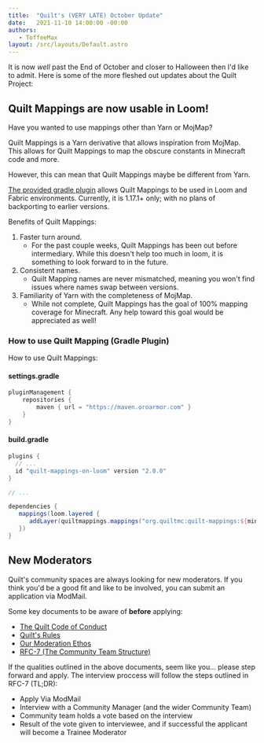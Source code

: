 ```yaml
---
title:  "Quilt's (VERY LATE) October Update"
date:   2021-11-10 14:00:00 -00:00
authors:
   - ToffeeMax
layout: /src/layouts/Default.astro
---
```


It is now _well_ past the End of October and closer to Halloween then I'd like to admit. Here is some of the more fleshed out updates about the Quilt Project:

<!-- MORE -->

## Quilt Mappings are now usable in Loom!
Have you wanted to use mappings other than Yarn or MojMap? 

Quilt Mappings is a Yarn derivative that allows inspiration from MojMap. This allows for Quilt Mappings to map the obscure constants in Minecraft code and more. 

However, this can mean that Quilt Mappings maybe be different from Yarn. 

[The provided gradle plugin](https://github.com/OroArmor/quilt-mappings-on-loom) allows Quilt Mappings to be used in Loom and Fabric environments. Currently, it is 1.17.1+ only; with no plans of backporting to earlier versions.

Benefits of Quilt Mappings:
1. Faster turn around. 
   - For the past couple weeks, Quilt Mappings has been out before intermediary. While this doesn't help too much in loom, it is something to look forward to in the future.
2. Consistent names. 
   - Quilt Mapping names are never mismatched, meaning you won't find issues where names swap between versions.
3. Familiarity of Yarn with the completeness of MojMap. 
   - While not complete, Quilt Mappings has the goal of 100% mapping coverage for Minecraft. Any help toward this goal would be appreciated as well!

### How to use Quilt Mapping (Gradle Plugin)

How to use Quilt Mappings:

#### settings.gradle

```groovy
pluginManagement {
    repositories {
        maven { url = "https://maven.oroarmor.com" }
    }
}
```

#### build.gradle

```groovy
plugins {
  // ...
  id "quilt-mappings-on-loom" version "2.0.0"
}

// ...

dependencies {
   mappings(loom.layered {
      addLayer(quiltmappings.mappings("org.quiltmc:quilt-mappings:${minecraft_version}+build.${project.quilt_mappings}:v2", true))
   })
}
```

## New Moderators
Quilt's community spaces are always looking for new moderators. If you think you'd be a good fit and like to be involved, you can submit an application via ModMail. 

Some key documents to be aware of **before** applying:
* [The Quilt Code of Conduct](https://quiltmc.org/community/code-of-conduct.html)
* [Quilt's Rules](https://quiltmc.org/community/rules.html)
* [Our Moderation Ethos](https://quiltmc.org/community/moderation.html)
* [RFC-7 (The Community Team Structure)](https://github.com/QuiltMC/rfcs/blob/master/structure/0007-community-team.md)

If the qualities outlined in the above documents, seem like you... please step forward and apply. The interview proccess will follow the steps outlined in RFC-7 (TL;DR):
* Apply Via ModMail
* Interview with a Community Manager (and the wider Community Team)
* Community team holds a vote based on the interview
* Result of the vote given to interviewee, and if successful the applicant will become a Trainee Moderator
